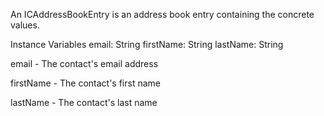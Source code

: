An ICAddressBookEntry is an address book entry containing the concrete values.

Instance Variables
	email:		String
	firstName:		String
	lastName:		String

email
	- The contact's email address

firstName
	- The contact's first name

lastName
	- The contact's last name